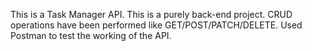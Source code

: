 This is a Task Manager API. 
This is a purely back-end project.
CRUD operations have been performed like GET/POST/PATCH/DELETE.
Used Postman to test the working of the API.

